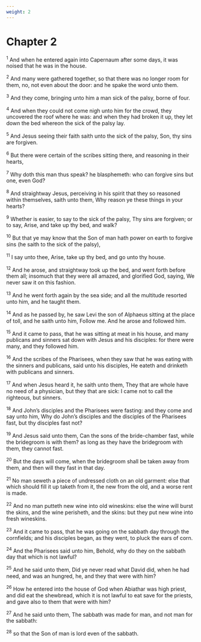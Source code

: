 ```yaml
---
weight: 2
---
```


# Chapter 2

<sup>1</sup> And when he entered again into Capernaum after some days, it was noised that he was in the house. 

<sup>2</sup> And many were gathered together, so that there was no longer room for them, no, not even about the door: and he spake the word unto them. 

<sup>3</sup> And they come, bringing unto him a man sick of the palsy, borne of four. 

<sup>4</sup> And when they could not come nigh unto him for the crowd, they uncovered the roof where he was: and when they had broken it up, they let down the bed whereon the sick of the palsy lay. 

<sup>5</sup> And Jesus seeing their faith saith unto the sick of the palsy, Son, thy sins are forgiven. 

<sup>6</sup> But there were certain of the scribes sitting there, and reasoning in their hearts, 

<sup>7</sup> Why doth this man thus speak? he blasphemeth: who can forgive sins but one, even God? 

<sup>8</sup> And straightway Jesus, perceiving in his spirit that they so reasoned within themselves, saith unto them, Why reason ye these things in your hearts? 

<sup>9</sup> Whether is easier, to say to the sick of the palsy, Thy sins are forgiven; or to say, Arise, and take up thy bed, and walk? 

<sup>10</sup> But that ye may know that the Son of man hath power on earth to forgive sins (he saith to the sick of the palsy), 

<sup>11</sup> I say unto thee, Arise, take up thy bed, and go unto thy house. 

<sup>12</sup> And he arose, and straightway took up the bed, and went forth before them all; insomuch that they were all amazed, and glorified God, saying, We never saw it on this fashion. 

<sup>13</sup> And he went forth again by the sea side; and all the multitude resorted unto him, and he taught them. 

<sup>14</sup> And as he passed by, he saw Levi the son of Alphaeus sitting at the place of toll, and he saith unto him, Follow me. And he arose and followed him. 

<sup>15</sup> And it came to pass, that he was sitting at meat in his house, and many publicans and sinners sat down with Jesus and his disciples: for there were many, and they followed him. 

<sup>16</sup> And the scribes of the Pharisees, when they saw that he was eating with the sinners and publicans, said unto his disciples, He eateth and drinketh with publicans and sinners. 

<sup>17</sup> And when Jesus heard it, he saith unto them, They that are whole have no need of a physician, but they that are sick: I came not to call the righteous, but sinners. 

<sup>18</sup> And John’s disciples and the Pharisees were fasting: and they come and say unto him, Why do John’s disciples and the disciples of the Pharisees fast, but thy disciples fast not? 

<sup>19</sup> And Jesus said unto them, Can the sons of the bride-chamber fast, while the bridegroom is with them? as long as they have the bridegroom with them, they cannot fast. 

<sup>20</sup> But the days will come, when the bridegroom shall be taken away from them, and then will they fast in that day. 

<sup>21</sup> No man seweth a piece of undressed cloth on an old garment: else that which should fill it up taketh from it, the new from the old, and a worse rent is made. 

<sup>22</sup> And no man putteth new wine into old wineskins: else the wine will burst the skins, and the wine perisheth, and the skins: but they put new wine into fresh wineskins. 

<sup>23</sup> And it came to pass, that he was going on the sabbath day through the cornfields; and his disciples began, as they went, to pluck the ears of corn. 

<sup>24</sup> And the Pharisees said unto him, Behold, why do they on the sabbath day that which is not lawful? 

<sup>25</sup> And he said unto them, Did ye never read what David did, when he had need, and was an hungred, he, and they that were with him? 

<sup>26</sup> How he entered into the house of God when Abiathar was high priest, and did eat the shewbread, which it is not lawful to eat save for the priests, and gave also to them that were with him? 

<sup>27</sup> And he said unto them, The sabbath was made for man, and not man for the sabbath: 

<sup>28</sup> so that the Son of man is lord even of the sabbath. 


